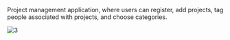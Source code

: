 <p>
Project management application, where users can register, add projects, tag people associated with projects, and choose categories.
</p>


![3](https://user-images.githubusercontent.com/108990517/222898568-b613e93a-9235-4dd9-9de6-d16f28d97d9f.png)

